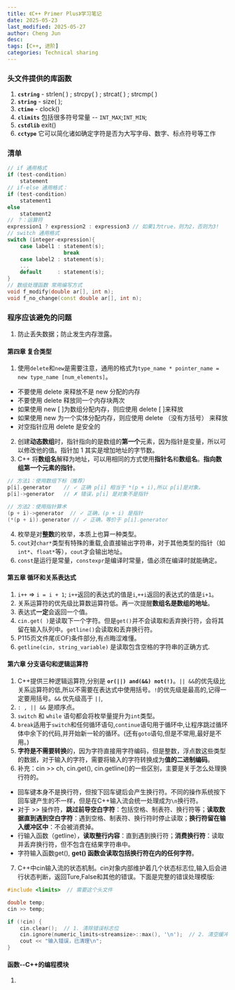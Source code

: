 ```yaml
---
title: 《C++ Primer Plus》学习笔记
date: 2025-05-23
last_modified: 2025-05-27
author: Cheng Jun
desc: 
tags: [C++, 进阶]
categories: Technical sharing
---
```

### 头文件提供的库函数
1. **`cstring`** - strlen( ) ; strcpy( ) ; strcat( ) ; strcmp( )
2. **`string`** - size( );
3. **`ctime`** - clock()
4. **`climits`** 包括很多符号常量 -- `INT_MAX`;`INT_MIN`;
5. **`cstdlib`** exit()
6. **`cctype`** 它可以简化诸如确定字符是否为大写字母、数字、标点符号等工作

### 清单

```C++
// if 通用格式
if (test-condition)
    statement
// if-else 通用格式：
if (test-condition)
    statement1
else
    statement2
// ？：运算符
expression1 ? expression2 : expression3 // 如果1为true，则为2，否则为3!
// switch 通用格式
switch (integer-expression){
    case label1 : statement(s);
                  break
    case label2 : statement(s);
    ...
    default     : statement(s); 
}
// 数组处理函数 常用编写方式
void f_modify(double ar[], int n);
void f_no_change(const double ar[], int n);
```

### 程序应该避免的问题
1. 防止丢失数据；防止发生内存泄露。

#### 第四章 复合类型
1. 使用`delete`和`new`是需要注意，通用的格式为`type_name * pointer_name = new type_name [num_elements]`。
- 不要使用 delete 来释放不是 new 分配的内存
- 不要使用 delete 释放同一个内存块两次
- 如果使用 new [ ]为数组分配内存，则应使用 delete [ ]来释放
- 如果使用 new  为一个实体分配内存，则应使用 delete （没有方括号） 来释放
- 对空指针应用 delete 是安全的
2. 创建**动态数组**时，指针指向的是数组的**第一个**元素，因为指针是变量，所以可以修改他的值。指针加 1 其实是增加地址的字节数。
3. C++ 将**数组名**解释为地址，可以用相同的方式使用**指针名**和**数组名**。**指向数组第一个元素的指针**。

```C++
// 方法1：使用数组下标（推荐）
p[i].generator    // ✓ 正确 p[i] 相当于 *(p + i),所以 p[i]是对象。
p[i]->generator   // ✗ 错误，p[i] 是对象不是指针

// 方法2：使用指针算术
(p + i)->generator  // ✓ 正确，(p + i) 是指针
(*(p + i)).generator // ✓ 正确，等价于 p[i].generator
```

4. 枚举是对**整数**的枚举，本质上也算一种类型。
5. `cout`对`char*`类型有特殊的重载,会直接输出字符串，对于其他类型的指针（如`int*`、`float*`等），`cout`才会输出地址。
6. `const`是运行是常量，`constexpr`是编译时常量，值必须在编译时就能确定。

#### 第五章 循环和关系表达式
1. `i++` $\Rightarrow$ `i = i + 1`; `i++`返回的表达式的值是`i`,`++i`返回的表达式的值是`i+1`。
2. 关系运算符的优先级比算数运算符低。再一次提醒**数组名是数组的地址**。
3. 表达式**一定**会返回一个值。
4. `cin.get( )`是读取下一个字符。但是`get()`并不会读取和丢弃换行符，会将其留在输入队列中。`getline()`会读取和丢弃换行符。
5. P115页文件尾(EOF)条件部分,有点晦涩难懂。
6. `getline(cin, string_variable)` 是读取包含空格的字符串的正确方式.

#### 第六章 分支语句和逻辑运算符
1. C++提供三种逻辑运算符,分别是 **`or(||) and(&&) not(!)`**。`|| &&`的优先级比关系运算符的低,所以不需要在表达式中使用括号。`!`的优先级是最高的,记得一定要用括号。`&&` 优先级高于 `||`, 
2. `: , || &&` 是顺序点。
3. `switch` 和 `while` 语句都会将枚举量提升为`int`类型。
4. `break`适用于`switch`和任何循环语句,`continue`语句用于循环中,让程序跳过循环体中余下的代码,并开始新一轮的循环。(还有`goto`语句,但是不常用,最好是不用。)
5. **字符是不需要转换**的，因为字符直接用字符编码，但是整数，浮点数这些类型的数据，对于输入的字符，需要将输入的字符转换成为**值的二进制编码**。
6. 补充：cin >> ch, cin.get(), cin.getline()的一些区别，主要是关于怎么处理换行符的。
- 回车键本身不是换行符，但按下回车键后会产生换行符。不同的操作系统按下回车键产生的不一样，但是在C++输入流会统一处理成为`\n`换行符。
- 对于 >> 操作符，**跳过前导空白字符**：包括空格、制表符、换行符等；**读取数据直到遇到空白字符**：遇到空格、制表符、换行符时停止读取；**换行符留在输入缓冲区中**：不会被消费掉。
- 行输入函数（getline），**读取整行内容**：直到遇到换行符；**消费换行符**：读取并丢弃换行符，但不包含在结果字符串中。
- 字符输入函数get(), **get() 函数会读取包括换行符在内的任何字符**。
7. C++中cin输入流的状态机制。cin对象内部维护着几个状态标志位,输入后会进行状态判断，返回Ture,False和其他的错误。下面是完整的错误处理模版:
```C++
#include <limits>  // 需要这个头文件

double temp;
cin >> temp;

if (!cin) {
    cin.clear();  // 1. 清除错误标志位
    cin.ignore(numeric_limits<streamsize>::max(), '\n');  // 2. 清空缓冲区
    cout << "输入错误，已清理\n";
}
```

#### 函数--C++的编程模块
1. 